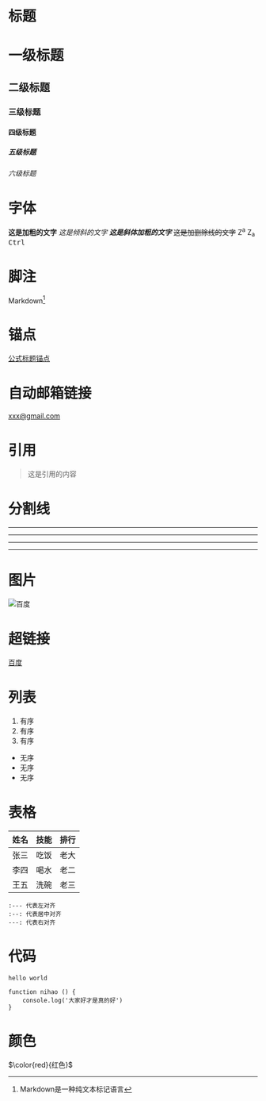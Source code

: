 # 标题
# 一级标题
## 二级标题
### 三级标题
#### 四级标题
##### 五级标题
###### 六级标题

# 字体
**这是加粗的文字**
*这是倾斜的文字*
***这是斜体加粗的文字***
~~这是加删除线的文字~~
Z<sup>a</sup>
Z<sub>a</sub>
<kbd>Ctrl</kbd>

# 脚注
Markdown[^1]
[^1]: Markdown是一种纯文本标记语言

# 锚点
[公式标题锚点](#1)

# 自动邮箱链接
<xxx@gmail.com>

# 引用
> 这是引用的内容

# 分割线
---
----
***
****

# 图片
![百度](https://www.baidu.com/img/bd_logo1.png "百度")

# 超链接
[百度](http://baidu.com)

# 列表
1. 有序
1. 有序
1. 有序

* 无序
* 无序
* 无序

# 表格
姓名|技能|排行
--|:--:|--:
张三|吃饭|老大|
李四|喝水|老二|
王五|洗碗|老三|
```JS
:--- 代表左对齐
:--: 代表居中对齐
---: 代表右对齐
```

# 代码
`hello world`

```JS
function nihao () {
    console.log('大家好才是真的好')
}
```

# 颜色
$\color{red}{红色}$